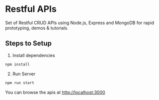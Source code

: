 # Restful APIs

Set of Restful CRUD APIs using Node.js, Express and MongoDB for rapid prototyping, demos & tutorials.

## Steps to Setup

1. Install dependencies

```bash
npm install
```

2. Run Server

```bash
npm run start
```

You can browse the apis at <http://localhost:3000>